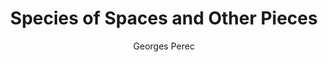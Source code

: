 ---
title: "Species of Spaces and Other Pieces"
subtitle: ""
description: ""
layout: book
author: Georges Perec
started: 2013-03-09
read: 2013-03-09
status: read
rating: 5
color: 
cover: 
pages: 292
progress: 0
link: 
---